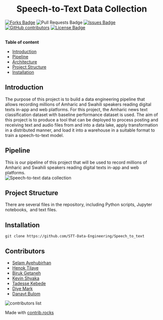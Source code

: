 <h1 align="center">Speech-to-Text Data Collection</h1>
<div>
<a href="https://github.com/STT-Data-Engineering/Speech_to_text"><img src="https://img.shields.io/github/forks/STT-Data-Engineering/Speech_to_text" alt="Forks Badge"/></a>
<a "https://github.com/STT-Data-Engineering/Speech_to_text/pulls"><img src="https://img.shields.io/github/issues-pr/STT-Data-Engineering/Speech_to_text" alt="Pull Requests Badge"/></a>
<a href="https://github.com/STT-Data-Engineering/Speech_to_text/issues"><img src="https://img.shields.io/github/issues/STT-Data-Engineering/Speech_to_text" alt="Issues Badge"/></a>
<a href="https://github.com/STT-Data-Engineering/Speech_to_text/graphs/contributors"><img alt="GitHub contributors" src="https://img.shields.io/github/contributors/STT-Data-Engineering/Speech_to_text?color=2b9348"></a>
<a href="https://github.com/STT-Data-Engineering/Speech_to_text/blob/main/LICENSE"><img src="https://img.shields.io/github/license/STT-Data-Engineering/Speech_to_text?color=2b9348" alt="License Badge"/></a>
</div>
</br>

**Table of content**

- [Introduction](#Introduction)
- [Pipeline](#Pipeline)
- [Architecture](#Architecture)
- [Project  Structure](#ProjectStructure)
- [Installation](#Installation)


## Introduction
The purpose of this project is to build a data engineering pipeline that allows recording millions of Amharic and Swahili speakers reading digital texts in-app and web platforms. For this project, the Amharic news text classification dataset with baseline performance dataset is used. 
The aim of this project is to produce a tool that can be deployed to process posting and receiving text and audio files from and into a data lake, apply transformation in a distributed manner, and load it into a warehouse in a suitable format to train a speech-to-text model. 

## Pipeline
This is our pipeline of this project that will be used to record millions of Amharic and Swahili speakers reading digital texts in-app and web platforms.  
![Speech-to-text data collection](data/end-to-end-details-design.jpg)

## Project Structure
There are several files in the repository, including Python scripts, Jupyter notebooks,  and text files. 

## Installation
```
git clone https://github.com/STT-Data-Engineering/Speech_to_text
```

## Contributors
* [Selam Ayehubirhan](https://github.com/sel6) 
* [Henok Tilaye](https://github.com/Hen0k)
* [Biruk Getaneh](https://github.com/bkget)
* [Kevin Shyaka](https://github.com/skevin-dev)
* [Tadesse Kebede](https://github.com/tadesse381)
* [Diye Mark](https://github.com/Danu-B)
* [Danayt Bulom](https://github.com/DiyeMark)
<!-- Copy-paste in your Readme.md file -->
![contributors list](https://contrib.rocks/image?repo=tadesse381/AfaanOromoonewsclassification)

Made with [contrib.rocks](https://contrib.rocks)
